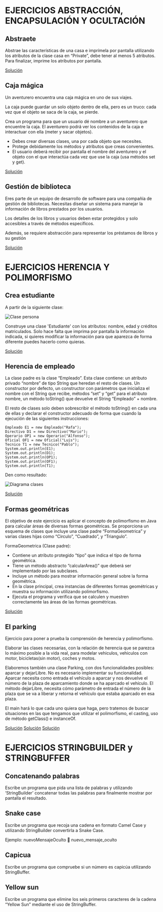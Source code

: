 # EJERCICIOS ABSTRACCIÓN, ENCAPSULACIÓN Y OCULTACIÓN

## Abstraete

Abstrae las características de una casa e imprímela por pantalla utilizando los atributos de la clase casa en
“Private”, debe tener al menos 5 atributos. Para finalizar, imprime los atributos por pantalla.

[Solución](abstraccion/Main.java)

## Caja mágica

Un aventurero encuentra una caja mágica en uno de sus viajes.

La caja puede guardar un solo objeto dentro de ella, pero es un truco: cada vez que el objeto se saca de la caja, se
pierde.

Crea un programa para que un usuario dé nombre a un aventurero que encuentre la caja. El aventurero podrá ver los
contenidos de la caja e interactuar con ella (meter y sacar objetos).

- Debes crear diversas clases, una por cada objeto que necesites.
- Protege debidamente los métodos y atributos que creas convenientes.
- El usuario deberá recibir por pantalla el nombre del aventurero y el objeto con el que interactúa cada vez que use
  la caja (usa métodos set y get).

[Solución](caja_magica/Principal.java)

## Gestión de biblioteca

Eres parte de un equipo de desarrollo de software para una compañía de gestión de bibliotecas.
Necesitas diseñar un sistema para manejar la información de libros prestados por los usuarios.

Los detalles de los libros y usuarios deben estar protegidos y solo accesibles a través de métodos específicos.

Además, se requiere abstracción para representar los préstamos de libros y su gestión

[Solución](biblioteca/GestionBiblioteca.java)

# EJERCICIOS HERENCIA Y POLIMORFISMO

## Crea estudiante

A partir de la siguiente clase:

![Clase persona](images/persona.png)

Construye una clase 'Estudiante' con los atributos: nombre, edad y créditos matriculados.
Solo hace falta que imprima por pantalla la información indicada, si quieres modificar la información para que aparezca
de forma diferente puedes hacerlo como quieras.

[Solución](estudiante/Main.java)

## Herencia de empleado

La clase padre es la clase “Empleado”. Esta clase contiene: un atributo privado “nombre” de tipo String que heredan
el resto de clases. Un constructor por defecto, un constructor con parámetros que inicializa el nombre con el String que
recibe, métodos “set” y “get” para el atributo nombre, un método toString() que devuelve el String “Empleado” + nombre.

El resto de clases solo deben sobrescribir el método toString() en cada una de ellas y declarar el constructor adecuado
de forma que cuando la ejecución de las siguientes instrucciones:

    Empleado E1 = new Empleado("Rafa");
    Directivo D1 = new Directivo("Mario");
    Operario OP1 = new Operario("Alfonso");
    Oficial OF1 = new Oficial("Luis");
    Tecnico T1 = new Tecnico("Pablo");
    System.out.println(E1);
    System.out.println(D1);
    System.out.println(OP1);
    System.out.println(OF1);
    System.out.println(T1);

Den como resultado:

![Diagrama clases](images/ejercicio_dayanara.png)

[Solución](herencia_empleado/GestionEmpleados.java)

## Formas geométricas

El objetivo de este ejercicio es aplicar el concepto de polimorfismo en Java para calcular áreas de diversas formas
geométricas. Se proporciona un esquema de clases que incluye una clase padre “FormaGeometrica” y varias clases hijas
como
“Circulo”, “Cuadrado”, y “Triangulo”.

FormaGeometrica (Clase padre):

- Contiene un atributo protegido “tipo” que indica el tipo de forma geométrica.
- Tiene un método abstracto “calcularArea()” que deberá ser implementado por las subclases.
- Incluye un método para mostrar información general sobre la forma geométrica.
- En la clase principal, crea instancias de diferentes formas geométricas y muestra su información utilizando
  polimorfismo.
- Ejecuta el programa y verifica que se calculen y muestren correctamente las áreas de las formas geométricas.

[Solución](formas_geometricas/PruebaPolimorfismoFormas.java)

## El parking

Ejercicio para poner a prueba la comprensión de herencia y polimorfismo.

Elaborar las clases necesarias, con la relación de herencia que se parezca lo máximo posible a la vida real, para
modelar vehiculos, vehiculos con motor, bicicletas(sin motor), coches y motos.

Elaboremos también una clase Parking, con dos funcionalidades posibles: aparcar y dejarLibre. No es necesario
implementar su funcionalidad. Aparcar necesita como entrada el vehículo a aparcar y nos devuelve el número de la
plaza de aparcamiento donde se ha aparcado el vehículo. El método dejarLibre, necesita cómo parámetro de entrada el
número de la plaza que se va a liberar y retorna el vehículo que estaba aparcado en esa plaza.

El main hará lo que cada uno quiera que haga, pero tratemos de buscar situaciones en las que tengamos que
utilizar el polimorfismo, el casting, uso de método getClass() e instanceOf.

[Solución](polimorfismo/melissa_parking/Principal.java)
[Solución](polimorfismo/hugo_parking/ControlParkimetro.java)
[Solución](polimorfismo/angel_parking/Parking.java)

# EJERCICIOS STRINGBUILDER y STRINGBUFFER

## Concatenando palabras

Escribe un programa que pida una lista de palabras y utilizando ‘StringBuilder’ concatenar todas las palabras para
finalmente mostrar por pantalla el resultado.

## Snake case

Escribe un programa que recoja una cadena en formato Camel Case y utilizando StringBuilder convertirla a Snake Case.

Ejemplo: nuevoMensajeOculto  nuevo_mensaje_oculto

## Capicua

Escribe un programa que compruebe si un número es capicúa utilizando StringBuffer.

## Yellow sun

Escribe un programa que elimine los seis primeros caracteres de la cadena “Yellow Sun” mediante el uso de StringBuffer.
